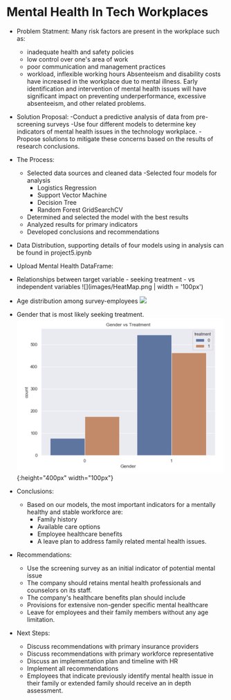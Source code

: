 # Mental Health In Tech Workplaces
* Problem Statment:
 Many risk factors are present in the workplace such as: 
  - inadequate health and safety policies 
  - low control over one's area of work 
  - poor communication and management practices
  - workload, inflexible working hours
Absenteeism and disability costs have increased in the workplace due to mental illness. 
Early identification and intervention of mental health issues will have significant impact on preventing underperformance, excessive absenteeism, and other related problems.
* Solution Proposal:
  -Conduct a predictive analysis of data from pre-screening surveys
  -Use four different models to determine key indicators of mental health issues in the technology workplace.
  -Propose solutions to mitigate these concerns based on the results of research conclusions.
* The Process:
  - Selected data sources and cleaned data
  -Selected four models for analysis
    + Logistics Regression
    + Support Vector Machine
    + Decision Tree
    + Random Forest GridSearchCV
  - Determined and selected the model with the best results
  - Analyzed results for primary indicators
  - Developed conclusions and recommendations
* Data Distribution, supporting details of four models using in analysis can be found in project5.ipynb
* Upload Mental Health DataFrame:

* Relationships between target variable - seeking treatment - vs independent variables
![](images/HeatMap.png | width = '100px')
* Age distribution among survey-employees
![](imges/age_distribution.png)
* Gender that is most likely seeking treatment.
![](images/Gender_vs_treatment.png){:height="400px" width="100px"}
* Conclusions:
  - Based on our models, the most important indicators for a mentally healthy and stable workforce are:
      + Family history
      + Available care options
      + Employee healthcare benefits
      + A leave plan to address family related mental health issues. 
 * Recommendations:
    - Use the screening survey as an initial indicator of potential mental issue
    - The company should retains mental health professionals and counselors on its staff.
    - The company's healthcare benefits plan should  include
    - Provisions for extensive non-gender specific mental healthcare
    - Leave for employees and their family members without any age limitation.
 * Next Steps:
    - Discuss recommendations with primary insurance providers
    - Discuss recommendations with primary workforce representative
    - Discuss an implementation plan and timeline with HR
    - Implement all recommendations
    - Employees that indicate previously identify mental health issue in their family or extended family should receive an in depth assessment.


    
